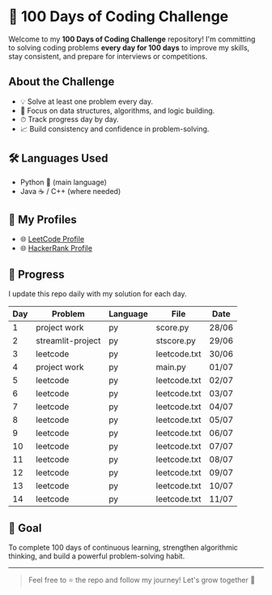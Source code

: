 # 💯 100 Days of Coding Challenge

Welcome to my **100 Days of Coding Challenge** repository! 
I'm committing to solving coding problems **every day for 100 days** to improve my skills, stay consistent, and prepare for interviews or competitions.

##  About the Challenge

- 💡 Solve at least one problem every day.
- 🧠 Focus on data structures, algorithms, and logic building.
- ⏱ Track progress day by day.
- 📈 Build consistency and confidence in problem-solving.

## 🛠 Languages Used

- Python 🐍 (main language)
- Java ☕ / C++  (where needed)


## 🔗 My Profiles

- 🌐 [LeetCode Profile](https://leetcode.com/u/MOHAMMED_SHAJITH/)
- 🌐 [HackerRank Profile](https://www.hackerrank.com/profile/MOHAMMED_SHAJITH)

## 📅 Progress

I update this repo daily with my solution for each day.

| Day |        Problem    | Language   |  File        | Date |
|-----|-------------------|----------  |--------------|------|
| 1   |      project work |   py       | score.py     | 28/06|
| 2   |  streamlit-project|   py       | stscore.py   | 29/06|
| 3   |     leetcode      |   py       | leetcode.txt | 30/06|
| 4   |    project work   |   py       | main.py      | 01/07|
| 5   |     leetcode      |   py       | leetcode.txt | 02/07|
| 6   |     leetcode      |   py       | leetcode.txt | 03/07|
| 7   |     leetcode      |   py       | leetcode.txt | 04/07|
| 8   |     leetcode      |   py       | leetcode.txt | 05/07|
| 9   |     leetcode      |   py       | leetcode.txt | 06/07|
| 10  |     leetcode      |   py       | leetcode.txt | 07/07|
| 11  |     leetcode      |   py       | leetcode.txt | 08/07|
| 12  |     leetcode      |   py       | leetcode.txt | 09/07|
| 13  |     leetcode      |   py       | leetcode.txt | 10/07|
| 14  |     leetcode      |   py       | leetcode.txt | 11/07|
## 🏁 Goal

To complete 100 days of continuous learning, strengthen algorithmic thinking, and build a powerful problem-solving habit.

---

> Feel free to ⭐ the repo and follow my journey! Let's grow together 💪



